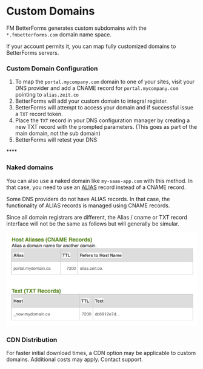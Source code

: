 # Custom Domains

FM BetterForms generates custom subdomains with the `*.fmbetterforms.com` domain name space. 

If your account permits it, you can map fully customized domains to BetterForms servers. 

### Custom Domain Configuration

1. To map the `portal.mycompany.com` domain to one of your sites, visit your DNS provider and add a CNAME record for `portal.mycompany.com` pointing to `alias.zeit.co` 
2. BetterForms will add your custom domain to integral register.
3. BetterForms will attempt to access your domain and if successful issue a `TXT`  record token.
4. Place the `TXT` record in your DNS configuration manager by creating a new TXT record with the prompted parameters. \(This goes as part of the main domain, not the sub domain\)
5. BetterForms will retest your DNS 

\*\*\*\*

### **Naked domains**

You can also use a naked domain like `my-saas-app.com` with this method. In that case, you need to use an [ALIAS](https://support.dnsimple.com/articles/alias-record/) record instead of a CNAME record.

Some DNS providers do not have ALIAS records. In that case, the functionality of ALIAS records is managed using CNAME records.

Since all domain registrars are different, the Alias / cname or TXT record interface will not be the same as follows but will generally be simular. 

![](../.gitbook/assets/screen-shot-2018-12-09-at-7.40.47-pm%20%281%29.png)

  


### CDN Distribution

For faster initial download times, a CDN option may be applicable to custom domains. Additional costs may apply. Contact support.  
 


